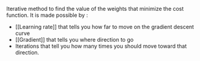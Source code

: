 Iterative method to find the value of the weights that minimize the cost function. It is made possible by : 
* [[Learning rate]] that tells you how far to move on the gradient descent curve
* [[Gradient]] that tells you where direction to go 
* Iterations that tell you how many times you should move toward that direction.